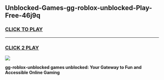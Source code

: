 
## Unblocked-Games-gg-roblox-unblocked-Play-Free-46j9q
<h3>
<a href="https://premium76.site?title=gg-roblox-unblocked&ref=21A">CLICK TO PLAY</a></h3>
<hr>

<h3>
<a href="https://premium76.site?title=gg-roblox-unblocked&ref=21A">CLICK 2 PLAY</a>
  
</h3>

<a href="https://premium76.site?title=gg-roblox-unblocked&ref=21A"><img src="https://clearcache.store/games.png"></a>


**gg-roblox-unblocked games unblocked: Your Gateway to Fun and Accessible Online Gaming**
